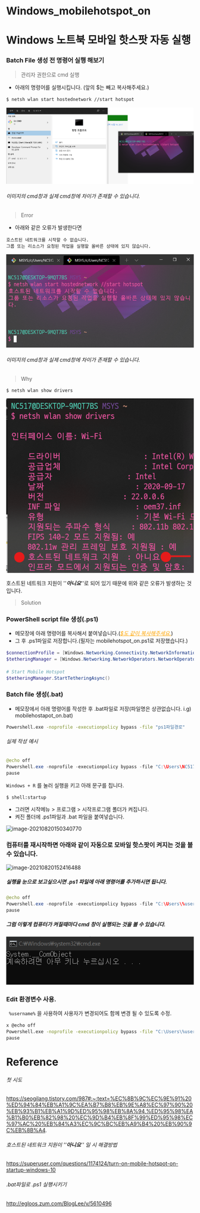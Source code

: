 # Windows_mobilehotspot_on

# Windows 노트북 모바일 핫스팟 자동 실행

### Batch File 생성 전 명령어 실행 해보기

> 관리자 권한으로 cmd 실행

- 아래의 명령어를 실행시킵니다. (앞의 $는 빼고 복사해주세요.)

```bash
$ netsh wlan start hostednetwork //start hotspot
```

![image-20210820134525333](https://raw.githubusercontent.com/KrGil/TIL/main/Windows/Tools/Windows_mobilehotspot_on.assets/image-20210820134525333.png)

###### *이미지의 cmd창과 실제 cmd창에 차이가 존재할 수 있습니다.* 



> Error

- 아래와 같은 오류가 발생한다면

```
호스트된 네트워크를 시작할 수 없습니다.
그룹 또는 리소스가 요청된 작업을 실행할 올바른 상태에 있지 않습니다.
```

![image-20210820134936714](https://raw.githubusercontent.com/KrGil/TIL/main/Windows/Tools/Windows_mobilehotspot_on.assets/image-20210820134936714.png)

###### *이미지의 cmd창과 실제 cmd창에 차이가 존재할 수 있습니다.* 



> Why

``` 
$ netsh wlan show drivers
```

![image-20210820135611098](https://raw.githubusercontent.com/KrGil/TIL/main/Windows/Tools/Windows_mobilehotspot_on.assets/image-20210820135611098.png)

호스트된 네트워크 지원이 ''*__아니요__*''로 되어 있기 때문에 위와 같은 오류가 발생하는 것입니다.



> Solution

### PowerShell script file 생성(.ps1)

- 메모장에 아래 명령어를 복사해서 붙여넣습니다.(<span style="color:orange"><u>*$도 같이 복사해주세요.*</u></span>)
- 그 후 .ps1파일로 저장합니다.(필자는 mobilehotspot_on.ps1로 저장했습니다.)

```powershell
$connectionProfile = [Windows.Networking.Connectivity.NetworkInformation,Windows.Networking.Connectivity,ContentType=WindowsRuntime]::GetInternetConnectionProfile()
$tetheringManager = [Windows.Networking.NetworkOperators.NetworkOperatorTetheringManager,Windows.Networking.NetworkOperators,ContentType=WindowsRuntime]::CreateFromConnectionProfile($connectionProfile)

# Start Mobile Hotspot
$tetheringManager.StartTetheringAsync()
```

### Batch file 생성(.bat)
- 메모장에서 아래 명령어를 작성한 후 .bat파일로 저장(파일명은 상관없습니다. i.g) mobilehostapot_on.bat)


```bash
Powershell.exe -noprofile -executionpolicy bypass -file "ps1파일경로"
```
###### *실제 작성 예시*

```java
@echo off
Powershell.exe -noprofile -executionpolicy bypass -file "C:\Users\NC517\AppData\Roaming\Microsoft\Windows\Start Menu\Programs\Startup\mobilehotspot_on.ps1"
pause
```

```Windows + R``` 를 눌러 실행을 키고 아래 문구를 칩니다.

```
$ shell:startup
```

- 그러면 시작메뉴 > 프로그램 > 시작프로그램 폴더가 켜집니다.
- 켜진 폴더에 .ps1파일과 .bat 파일을 붙여넣습니다. 

![image-20210820150340770](https://raw.githubusercontent.com/KrGil/TIL/main/Windows/Tools/Windows_mobilehotspot_on.assets/image-20210820150340770.png)



### 컴퓨터를 재시작하면 아래와 같이 자동으로 모바일 핫스팟이 켜지는 것을 볼 수 있습니다.

![image-20210820152416488](https://raw.githubusercontent.com/KrGil/TIL/main/Windows/Tools/Windows_mobilehotspot_on.assets/image-20210820152416488.png)



##### 실행을 눈으로 보고싶으시면 .ps1 파일에 아래 명령어를 추가하시면 됩니다.

```java
@echo off
Powershell.exe -noprofile -executionpolicy bypass -file "C:\Users\%username%\AppData\Roaming\Microsoft\Windows\Start Menu\Programs\Startup\mobilehotspot_on.ps1"
pause
```

##### 그럼 이렇게 컴퓨터가 켜질때마다 cmd 창이 실행되는 것을 볼 수 있습니다.

![image-20210820152859833](https://raw.githubusercontent.com/KrGil/TIL/main/Windows/Tools/Windows_mobilehotspot_on.assets/image-20210820152859833.png)

### Edit 환경변수 사용.

``` %username%``` 을 사용하여 사용자가 변경되어도 함께 변경 될 수 있도록 수정.

```bash
x @echo off
Powershell.exe -noprofile -executionpolicy bypass -file "C:\Users\%username%\AppData\Roaming\Microsoft\Windows\Start Menu\Programs\Startup\mobilehotspot_on.ps1"
pause
```







# Reference

###### 첫 시도

https://seogilang.tistory.com/987#:~:text=%EC%8B%9C%EC%9E%91%20%ED%94%84%EB%A1%9C%EA%B7%B8%EB%9E%A8%EC%97%90%20%EB%93%B1%EB%A1%9D%ED%95%98%EB%8A%94,%ED%95%98%EA%B1%B0%EB%82%98%20%EC%9D%B4%EB%8F%99%ED%95%98%EC%97%AC%20%EB%84%A3%EC%9C%BC%EB%A9%B4%20%EB%90%9C%EB%8B%A4.

###### 호스트된 네트워크 지원이 ''*__아니요__*'' 일 시 해결방법

https://superuser.com/questions/1174124/turn-on-mobile-hotspot-on-startup-windows-10

###### .bat파일로 .ps1 실행시키기

http://egloos.zum.com/BlogLee/v/5610496


